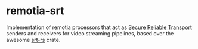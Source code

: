 # remotia-srt
Implementation of remotia processors that act as [Secure Reliable Transport](https://www.haivision.com/products/srt-secure-reliable-transport/) senders and receivers for video streaming pipelines, based over the awesome [srt-rs](https://github.com/russelltg/srt-rs) crate.
